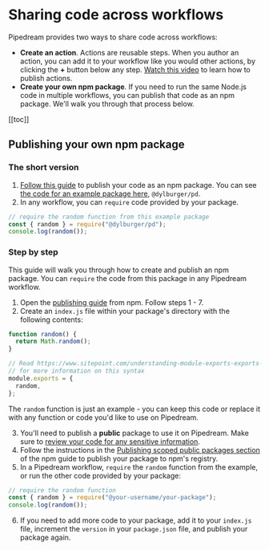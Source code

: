 # Sharing code across workflows

Pipedream provides two ways to share code across workflows:

- **Create an action**. Actions are reusable steps. When you author an action, you can add it to your workflow like you would other actions, by clicking the **+** button below any step. [Watch this video](/workflows/steps/actions/#creating-your-own-actions) to learn how to publish actions.
- **Create your own npm package**. If you need to run the same Node.js code in multiple workflows, you can publish that code as an npm package. We'll walk you through that process below.

[[toc]]

## Publishing your own npm package

### The short version

1. [Follow this guide](https://docs.npmjs.com/creating-and-publishing-scoped-public-packages) to publish your code as an npm package. You can see [the code for an example package here](https://github.com/dylburger/pd), `@dylburger/pd`.
2. In any workflow, you can `require` code provided by your package.

```javascript
// require the random function from this example package
const { random } = require("@dylburger/pd");
console.log(random());
```

### Step by step

This guide will walk you through how to create and publish an npm package. You can `require` the code from this package in any Pipedream workflow.

1. Open the [publishing guide](https://docs.npmjs.com/creating-and-publishing-scoped-public-packages) from npm. Follow steps 1 - 7.
2. Create an `index.js` file within your package's directory with the following contents:

```javascript
function random() {
  return Math.random();
}

// Read https://www.sitepoint.com/understanding-module-exports-exports-node-js/
// for more information on this syntax
module.exports = {
  random,
};
```

The `random` function is just an example - you can keep this code or replace it with any function or code you'd like to use on Pipedream.

3. You'll need to publish a **public** package to use it on Pipedream. Make sure to [review your code for any sensitive information](https://docs.npmjs.com/creating-and-publishing-scoped-public-packages#reviewing-package-contents-for-sensitive-or-unnecessary-information).
4. Follow the instructions in the [Publishing scoped public packages section](https://docs.npmjs.com/creating-and-publishing-scoped-public-packages#publishing-scoped-public-packages) of the npm guide to publish your package to npm's registry.
5. In a Pipedream workflow, `require` the `random` function from the example, or run the other code provided by your package:

```javascript
// require the random function
const { random } = require("@your-username/your-package");
console.log(random());
```

6. If you need to add more code to your package, add it to your `index.js` file, increment the `version` in your `package.json` file, and publish your package again.

<Footer />
